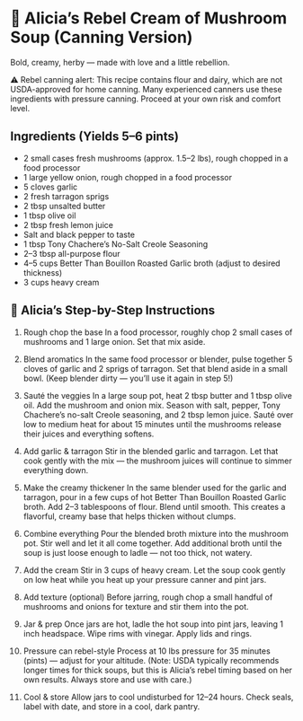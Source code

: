 # 🍄 Alicia’s Rebel Cream of Mushroom Soup (Canning Version)
Bold, creamy, herby — made with love and a little rebellion.

 ⚠️ Rebel canning alert: This recipe contains flour and dairy, which are not USDA-approved for home canning. Many experienced canners use these ingredients with pressure canning. Proceed at your own risk and comfort level.

## Ingredients (Yields 5–6 pints)

* 2 small cases fresh mushrooms (approx. 1.5–2 lbs), rough chopped in a food processor
* 1 large yellow onion, rough chopped in a food processor
* 5 cloves garlic
* 2 fresh tarragon sprigs
* 2 tbsp unsalted butter
* 1 tbsp olive oil
* 2 tbsp fresh lemon juice
* Salt and black pepper to taste
* 1 tbsp Tony Chachere’s No-Salt Creole Seasoning
* 2–3 tbsp all-purpose flour
* 4–5 cups Better Than Bouillon Roasted Garlic broth (adjust to desired thickness)
* 3 cups heavy cream

## 🍳 Alicia’s Step-by-Step Instructions

1. Rough chop the base
In a food processor, roughly chop 2 small cases of mushrooms and 1 large onion. Set that mix aside.

2. Blend aromatics
In the same food processor or blender, pulse together 5 cloves of garlic and 2 sprigs of tarragon. Set that blend aside in a small bowl. (Keep blender dirty — you’ll use it again in step 5!)

3. Sauté the veggies
In a large soup pot, heat 2 tbsp butter and 1 tbsp olive oil. Add the mushroom and onion mix. Season with salt, pepper, Tony Chachere’s no-salt Creole seasoning, and 2 tbsp lemon juice. Sauté over low to medium heat for about 15 minutes until the mushrooms release their juices and everything softens.

4. Add garlic & tarragon
Stir in the blended garlic and tarragon. Let that cook gently with the mix — the mushroom juices will continue to simmer everything down.

5. Make the creamy thickener
In the same blender used for the garlic and tarragon, pour in a few cups of hot Better Than Bouillon Roasted Garlic broth. Add 2–3 tablespoons of flour. Blend until smooth. This creates a flavorful, creamy base that helps thicken without clumps.

6. Combine everything
Pour the blended broth mixture into the mushroom pot. Stir well and let it all come together. Add additional broth until the soup is just loose enough to ladle — not too thick, not watery.

7. Add the cream
Stir in 3 cups of heavy cream. Let the soup cook gently on low heat while you heat up your pressure canner and pint jars.

8. Add texture (optional)
Before jarring, rough chop a small handful of mushrooms and onions for texture and stir them into the pot.

9. Jar & prep
Once jars are hot, ladle the hot soup into pint jars, leaving 1 inch headspace. Wipe rims with vinegar. Apply lids and rings.

10. Pressure can rebel-style
Process at 10 lbs pressure for 35 minutes (pints) — adjust for your altitude.
(Note: USDA typically recommends longer times for thick soups, but this is Alicia’s rebel timing based on her own results. Always store and use with care.)

11. Cool & store
Allow jars to cool undisturbed for 12–24 hours. Check seals, label with date, and store in a cool, dark pantry.

